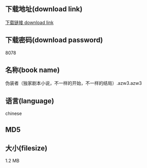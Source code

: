 ## 下载地址(download link)
[下载链接 download link](https://voluble-croquembouche-d321dc.netlify.app/?s=%E4%BC%AA%E8%A3%85%E8%80%85%EF%BC%88%E7%8B%AC%E5%AE%B6%E5%89%A7%E6%9C%AC%E5%B0%8F%E8%AF%B4%EF%BC%8C%E4%B8%8D%E4%B8%80%E6%A0%B7%E7%9A%84%E5%BC%80%E5%A7%8B%EF%BC%8C%E4%B8%8D%E4%B8%80%E6%A0%B7%E7%9A%84%E7%BB%93%E5%B1%80%EF%BC%89.azw3)

## 下载密码(download password)
8078

## 名称(book name)
伪装者（独家剧本小说，不一样的开始，不一样的结局）.azw3.azw3

## 语言(language)
chinese

## MD5


## 大小(filesize)
1.2 MB
